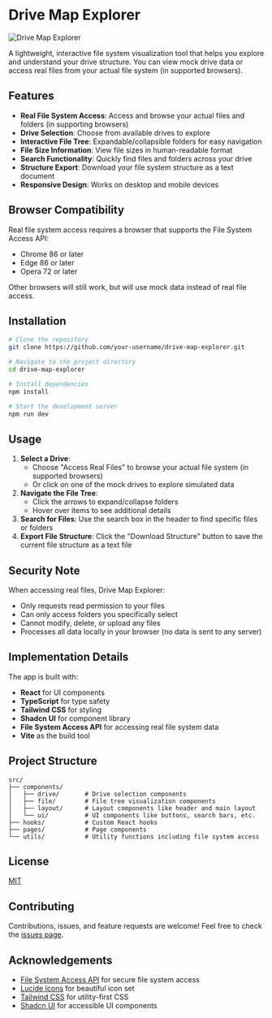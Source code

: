 
# Drive Map Explorer

![Drive Map Explorer](https://github.com/username/drive-map-explorer/raw/main/public/og-image.png)

A lightweight, interactive file system visualization tool that helps you explore and understand your drive structure. You can view mock drive data or access real files from your actual file system (in supported browsers).

## Features

- **Real File System Access**: Access and browse your actual files and folders (in supporting browsers)
- **Drive Selection**: Choose from available drives to explore
- **Interactive File Tree**: Expandable/collapsible folders for easy navigation
- **File Size Information**: View file sizes in human-readable format
- **Search Functionality**: Quickly find files and folders across your drive
- **Structure Export**: Download your file system structure as a text document
- **Responsive Design**: Works on desktop and mobile devices

## Browser Compatibility

Real file system access requires a browser that supports the File System Access API:
- Chrome 86 or later
- Edge 86 or later
- Opera 72 or later

Other browsers will still work, but will use mock data instead of real file access.

## Installation

```bash
# Clone the repository
git clone https://github.com/your-username/drive-map-explorer.git

# Navigate to the project directory
cd drive-map-explorer

# Install dependencies
npm install

# Start the development server
npm run dev
```

## Usage

1. **Select a Drive**: 
   - Choose "Access Real Files" to browse your actual file system (in supported browsers)
   - Or click on one of the mock drives to explore simulated data
2. **Navigate the File Tree**: 
   - Click the arrows to expand/collapse folders
   - Hover over items to see additional details
3. **Search for Files**: Use the search box in the header to find specific files or folders
4. **Export File Structure**: Click the "Download Structure" button to save the current file structure as a text file

## Security Note

When accessing real files, Drive Map Explorer:
- Only requests read permission to your files
- Can only access folders you specifically select
- Cannot modify, delete, or upload any files
- Processes all data locally in your browser (no data is sent to any server)

## Implementation Details

The app is built with:

- **React** for UI components
- **TypeScript** for type safety
- **Tailwind CSS** for styling
- **Shadcn UI** for component library
- **File System Access API** for accessing real file system data
- **Vite** as the build tool

## Project Structure

```
src/
├── components/
│   ├── drive/       # Drive selection components
│   ├── file/        # File tree visualization components
│   ├── layout/      # Layout components like header and main layout
│   └── ui/          # UI components like buttons, search bars, etc.
├── hooks/           # Custom React hooks
├── pages/           # Page components
└── utils/           # Utility functions including file system access
```

## License

[MIT](LICENSE)

## Contributing

Contributions, issues, and feature requests are welcome! Feel free to check the [issues page](https://github.com/your-username/drive-map-explorer/issues).

## Acknowledgements

- [File System Access API](https://developer.mozilla.org/en-US/docs/Web/API/File_System_Access_API) for secure file system access
- [Lucide Icons](https://lucide.dev/) for beautiful icon set
- [Tailwind CSS](https://tailwindcss.com/) for utility-first CSS
- [Shadcn UI](https://ui.shadcn.com/) for accessible UI components
